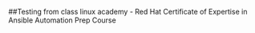 ##Testing from class linux academy -  Red Hat Certificate of Expertise in Ansible Automation Prep Course
##
